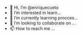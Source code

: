- 👋 Hi, I’m @enriquecueto
- 👀 I’m interested in learn...
- 🌱 I’m currently learning procces...
- 💞️ I’m looking to collaborate on ...
- 📫 How to reach me ...

<!---
enriquecueto/enriquecueto is a ✨ special ✨ repository because its `README.md` (this file) appears on your GitHub profile.
You can click the Preview link to take a look at your changes.
--->

